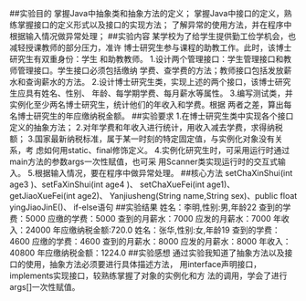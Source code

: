 ##实验目的 
          掌握Java中抽象类和抽象方法的定义；
          掌握Java中接口的定义，熟练掌握接口的定义形式以及接口的实现方法；
          了解异常的使用方法，并在程序中根据输入情况做异常处理；
##实验内容 
          某学校为了给学生提供勤工俭学机会，也减轻授课教师的部分压力，准许
          博士研究生参与课程的助教工作。此时，该博士研究生有双重身份：学生
          和助教教师。
          1.设计两个管理接口：学生管理接口和教师管理接口。学生接口必须包括缴纳
          学费、查学费的方法；教师接口包括发放薪水和查询薪水的方法。
          2.设计博士研究生类，实现上述的两个接口，该博士研究生应具有姓名、性别、
          年龄、每学期学费、每月薪水等属性。
          3.编写测试类，并实例化至少两名博士研究生，统计他们的年收入和学费。根据
          两者之差，算出每名博士研究生的年应缴纳税金额。
##实验要求
          1.在博士研究生类中实现各个接口定义的抽象方法；
          2.对年学费和年收入进行统计，用收入减去学费，求得纳税额；
          3.国家最新纳税标准，属于某一时刻的特定固定值，与实例化对象没有关系，考
          虑如何用static、final修饰定义。
          4.实例化研究生时，可采用运行时通过main方法的参数args一次性赋值，也可采
          用Scanner类实现运行时的交互式输入。
          5.根据输入情况，要在程序中做异常处理。
##核心方法
          setChaXinShui(int age3 )、setFaXinShui(int age4 )、
          setChaXueFei(int age1)、getJiaoXueFei(int age2)、
          Yanjiusheng(String name,String sex)、public float yingJiaoJinE()、
          if-else语句
##实验结果
          姓名：李明,性别:男,年龄22
          查到的学费：5000
          应缴的学费：5000
          查到的月薪水：7000
          应发的月薪水：7000
          年收入：24000
          年应缴纳税金额:720.0
          姓名：张华,性别:女,年龄19
          查到的学费：4600
          应缴的学费：4600
          查到的月薪水：8000
          应发的月薪水：8000
          年收入：40800
          年应缴纳税金额：1224.0
##实验感想
          通过实验我知道了抽象方法以及接口的使用，抽象方法必须要进行具体描述方法，
          用interface声明接口，implements实现接口，较熟练掌握了对象的实例化和方
          法的调用，学会了进行args[]一次性赋值。
